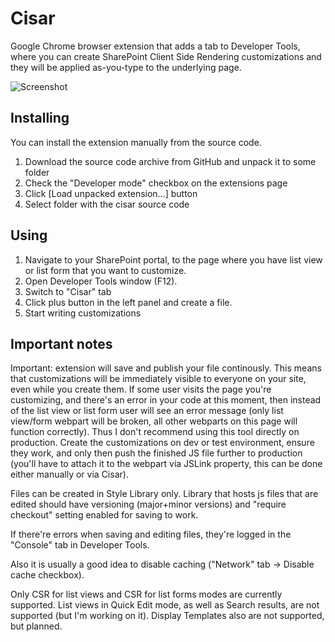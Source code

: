 Cisar
=====

Google Chrome browser extension that adds a tab to Developer Tools, where you can create SharePoint Client Side Rendering customizations and they will be applied as-you-type to the underlying page.

![Screenshot](https://raw.github.com/andrei-markeev/cisar/master/screenshot.png)

Installing
----------
You can install the extension manually from the source code.

 1. Download the source code archive from GitHub and unpack it to some folder
 2. Check the "Developer mode" checkbox on the extensions page
 3. Click [Load unpacked extension...] button
 4. Select folder with the cisar source code

Using
-----
 1. Navigate to your SharePoint portal, to the page where you have list view or list form that you want to customize.
 2. Open Developer Tools window (F12).
 3. Switch to "Cisar" tab
 4. Click plus button in the left panel and create a file.
 5. Start writing customizations

Important notes
---------------
Important: extension will save and publish your file continously. This means that customizations will be immediately visible to everyone on your site, even while you create them. If some user visits the page you're customizing, and there's an error in your code at this moment, then instead of the list view or list form user will see an error message (only list view/form webpart will be broken, all other webparts on this page will function correctly). Thus I don't recommend using this tool directly on production. Create the customizations on dev or test environment, ensure they work, and only then push the finished JS file further to production (you'll have to attach it to the webpart via JSLink property, this can be done either manually or via Cisar).

Files can be created in Style Library only. Library that hosts js files that are edited should have versioning (major+minor versions) and "require checkout" setting enabled for saving to work.

If there're errors when saving and editing files, they're logged in the "Console" tab in Developer Tools.

Also it is usually a good idea to disable caching ("Network" tab -> Disable cache checkbox).

Only CSR for list views and CSR for list forms modes are currently supported. List views in Quick Edit mode, as well as Search results, are not supported (but I'm working on it). Display Templates also are not supported, but planned.